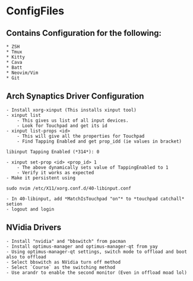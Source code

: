 # ConfigFiles

## Contains Configuration for the following:
    * ZSH
    * Tmux
    * Kitty
    * Cava
    * Batt
    * Neovim/Vim
    * Git

## Arch Synaptics Driver Configuration

    - Install xorg-xinput (This installs xinput tool)
    - xinput list
        - This gives us list of all input devices.
        - Look for Touchpad and get its id
    - xinput list-props <id>
        - This will give all the properties for Touchpad
        - Find Tapping Enabled and get prop_idd (ie values in bracket)
```
libinput Tapping Enabled (*314*): 0
```
    - xinput set-prop <id> <prop_id> 1
        - The above dynamically sets value of TappingEnabled to 1
        - Verify it works as expected
    - Make it persistent using
```
sudo nvim /etc/X11/xorg.conf.d/40-libinput.conf
```
    - In 40-libinput, add *MatchIsTouchpad "on"* to *touchpad catchall* setion
    - logout and login

## NVidia Drivers

    - Install "nvidia" and "bbswitch" from pacman
    - Install optimus-manager and optimus-manager-qt from yay
    - Using optimus-manager-qt settings, switch mode to offload and boot also to offload
    - Select bbswitch as NVidia turn off method
    - Select `Course` as the switching method
    - Use arandr to enable the second monitor (Even in offload moad lol)
